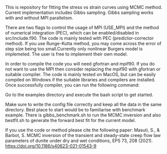 This is repository for fitting the stress vs strain curves using MCMC method. 
Current implementation includes Gibbs sampling. Gibbs sampling works with and 
without MPI parallelism.

There are two flags to control the usage of MPI (USE_MPI) and the method of numerical 
integration (PEC), which can be enabled/disabled in src/include.f90. The code is 
mainly tested with PEC (predictor-corrector method). If you use Runge-Kutta method,
you may come across the error of step size being too small.Currently only nonlinear 
Burgers model is implemeted. The user is free to implement their own model.

In order to compile the code you will need gfortran and mpif90. If you do not 
want to use the MPI then consider replacing the mpif90 with gfortran or suitable
compiler. The code is mainly tested on MacOS, but can be easily compiled on 
Windows if the suitable libraries and compilers are installed. Once successfully
compiler, you can run the following command: 

Go to the examples directory and execute the bash script to get started.

Make sure to write the config file correctly and keep all the data in the same 
directory. Best place to start would be to familiarise with benchmark example.
There is gibbs_benchmark.sh to run the MCMC inversion and also bestfit.sh to generate
the forward best fit for the current model.

If you use the code or method please cite the following paper: 
Masuti, S., & Barbot, S. MCMC inversion of the transient and steady-state creep 
flow law parameters of dunite under dry and wet conditions, EPS 73, 208 (2021). 
https://doi.org/10.1186/s40623-021-01543-9
